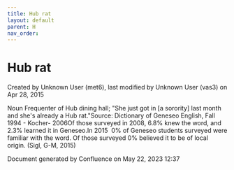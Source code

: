 ```yaml
---
title: Hub rat
layout: default
parent: H
nav_order:
---
```


# Hub rat

Created by  Unknown User (met6), last modified by  Unknown User (vas3) on Apr 28, 2015

Noun Frequenter of Hub dining hall; &quot;She just got in [a sorority] last month and she's already a Hub rat.&quot;Source: Dictionary of Geneseo English, Fall 1994 - Kocher- 2006Of those surveyed in 2008, 6.8% knew the word, and 2.3% learned it in Geneseo.In 2015  0% of Geneseo students surveyed were familiar with the word. Of those surveyed 0% believed it to be of local origin. (Sigl, G-M, 2015)

Document generated by Confluence on May 22, 2023 12:37


